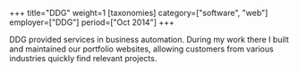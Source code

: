 +++
title="DDG"
weight=1
[taxonomies]
category=["software", "web"]
employer=["DDG"]
period=["Oct 2014"]
+++

DDG provided services in business automation. During my work there I built and maintained our portfolio websites, allowing customers from various industries quickly find relevant projects.